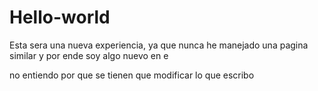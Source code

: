 # Hello-world
Esta sera una nueva experiencia, ya que nunca he manejado una pagina similar y por ende soy algo nuevo en e

no entiendo por que se tienen que modificar lo que escribo 
